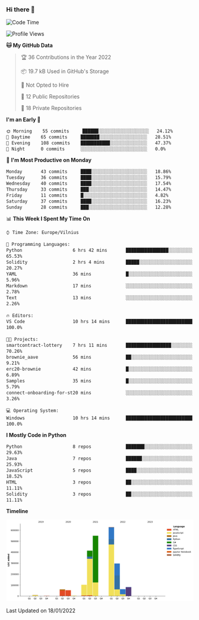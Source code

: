 ### Hi there 👋

<!--START_SECTION:waka-->
![Code Time](http://img.shields.io/badge/Code%20Time-539%20hrs%2055%20mins-blue)

![Profile Views](http://img.shields.io/badge/Profile%20Views-0-blue)

**🐱 My GitHub Data** 

> 🏆 36 Contributions in the Year 2022
 > 
> 📦 19.7 kB Used in GitHub's Storage 
 > 
> 🚫 Not Opted to Hire
 > 
> 📜 12 Public Repositories 
 > 
> 🔑 18 Private Repositories  
 > 
**I'm an Early 🐤** 

```text
🌞 Morning    55 commits     ██████░░░░░░░░░░░░░░░░░░░   24.12% 
🌆 Daytime    65 commits     ███████░░░░░░░░░░░░░░░░░░   28.51% 
🌃 Evening    108 commits    ███████████░░░░░░░░░░░░░░   47.37% 
🌙 Night      0 commits      ░░░░░░░░░░░░░░░░░░░░░░░░░   0.0%

```
📅 **I'm Most Productive on Monday** 

```text
Monday       43 commits     ████░░░░░░░░░░░░░░░░░░░░░   18.86% 
Tuesday      36 commits     ████░░░░░░░░░░░░░░░░░░░░░   15.79% 
Wednesday    40 commits     ████░░░░░░░░░░░░░░░░░░░░░   17.54% 
Thursday     33 commits     ███░░░░░░░░░░░░░░░░░░░░░░   14.47% 
Friday       11 commits     █░░░░░░░░░░░░░░░░░░░░░░░░   4.82% 
Saturday     37 commits     ████░░░░░░░░░░░░░░░░░░░░░   16.23% 
Sunday       28 commits     ███░░░░░░░░░░░░░░░░░░░░░░   12.28%

```


📊 **This Week I Spent My Time On** 

```text
⌚︎ Time Zone: Europe/Vilnius

💬 Programming Languages: 
Python                   6 hrs 42 mins       ████████████████░░░░░░░░░   65.53% 
Solidity                 2 hrs 4 mins        █████░░░░░░░░░░░░░░░░░░░░   20.27% 
YAML                     36 mins             █░░░░░░░░░░░░░░░░░░░░░░░░   5.96% 
Markdown                 17 mins             ░░░░░░░░░░░░░░░░░░░░░░░░░   2.78% 
Text                     13 mins             ░░░░░░░░░░░░░░░░░░░░░░░░░   2.26%

🔥 Editors: 
VS Code                  10 hrs 14 mins      █████████████████████████   100.0%

🐱‍💻 Projects: 
smartcontract-lottery    7 hrs 11 mins       █████████████████░░░░░░░░   70.26% 
brownie_aave             56 mins             ██░░░░░░░░░░░░░░░░░░░░░░░   9.21% 
erc20-brownie            42 mins             █░░░░░░░░░░░░░░░░░░░░░░░░   6.89% 
Samples                  35 mins             █░░░░░░░░░░░░░░░░░░░░░░░░   5.79% 
connect-onboarding-for-st20 mins             ░░░░░░░░░░░░░░░░░░░░░░░░░   3.26%

💻 Operating System: 
Windows                  10 hrs 14 mins      █████████████████████████   100.0%

```

**I Mostly Code in Python** 

```text
Python                   8 repos             ███████░░░░░░░░░░░░░░░░░░   29.63% 
Java                     7 repos             ██████░░░░░░░░░░░░░░░░░░░   25.93% 
JavaScript               5 repos             ████░░░░░░░░░░░░░░░░░░░░░   18.52% 
HTML                     3 repos             ██░░░░░░░░░░░░░░░░░░░░░░░   11.11% 
Solidity                 3 repos             ██░░░░░░░░░░░░░░░░░░░░░░░   11.11%

```


**Timeline**

![Chart not found](https://raw.githubusercontent.com/BenasVolkovas/BenasVolkovas/main/charts/bar_graph.png) 


 Last Updated on 18/01/2022
<!--END_SECTION:waka-->
